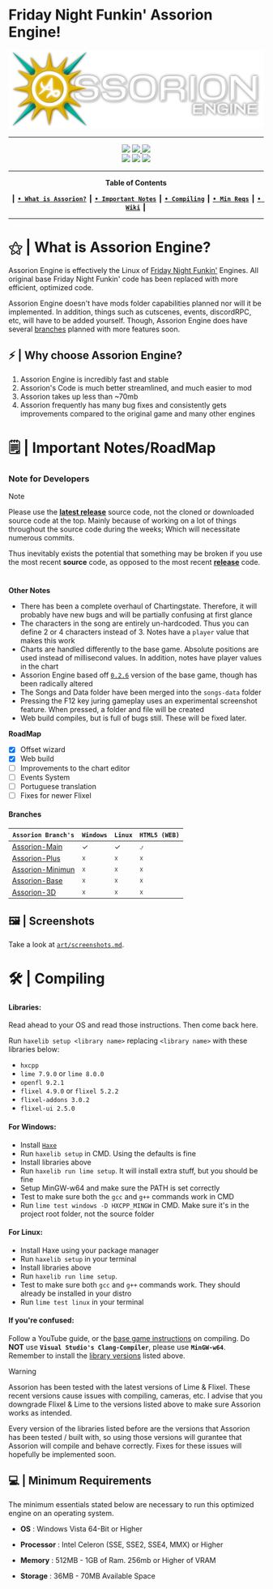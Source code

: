 # Friday Night Funkin' Assorion Engine!

![LOGO](assorion.png)

-------------------------------------------------------------
 <div align="center">
 <a href="#"><img src="https://img.shields.io/github/repo-size/Assorion/FNF-Assorion-Engine?style=for-the-badge&color=06b59c"/></a>
 <a href="https://github.com/Assorion/FNF-Assorion-Engine/graphs/commit-activity"><img src="https://img.shields.io/github/commit-activity/m/Assorion/FNF-Assorion-Engine?style=for-the-badge&color=06b59c"/</a> 
 <a href="https://github.com/Assorion/FNF-Assorion-Engine/releases"><img src="https://img.shields.io/github/v/release/Assorion/FNF-Assorion-Engine?style=for-the-badge&color=06b59c"/></a>
 </div>
 <div align="center">
 <a href="https://github.com/Assorion/FNF-Assorion-Engine/releases"><img src="https://img.shields.io/badge/Windows_Build-Released-blue?style=for-the-badge&color=e1b100"/></a>
 <a href="https://github.com/Assorion/FNF-Assorion-Engine/releases"><img src="https://img.shields.io/badge/Linux_Build-Released-blue?style=for-the-badge&color=e1b100"/></a>
 <a href="https://github.com/Assorion/FNF-Assorion-Engine/actions/workflows/HTML5.yml"><img src="https://img.shields.io/badge/Web_Build-Testing-blue?style=for-the-badge&color=e1b100"/></a>  
 </div>

-------------------------------------------------------------
<div align="center">
 
**Table of Contents**
</div>
<div align="center">
 
┃ [**`• What is Assorion?`**](#--what-is-assorion-engine) ┃ [**`• Important Notes`**](#%EF%B8%8F--important-notesroadmap) ┃ [**`• Compiling`**](#--compiling) ┃ [**`• Min Reqs`**](#--minimum-requirements) ┃ <a href="https://assorion.github.io/wiki/">**`• Wiki`**</a> ┃ 
</div>

-------------------------------------------------------------
 
# ⚝ | What is Assorion Engine?

Assorion Engine is effectively the Linux of <a href="https://ninja-muffin24.itch.io/funkin">Friday Night Funkin'</a> Engines. 
All original base Friday Night Funkin' code has been replaced with more efficient, optimized code. 

Assorion Engine doesn't have mods folder capabilities planned nor will it be implemented. 
In addition, things such as cutscenes, events, discordRPC, etc, will have to be added yourself. 
Though, Assorion Engine does have several <a href="https://github.com/Assorion/FNF-Assorion-Engine#branches">branches</a> planned with more features soon.

## ⚡ | Why choose Assorion Engine?

1. Assorion Engine is incredibly fast and stable
2. Assorion's Code is much better streamlined, and much easier to mod
3. Assorion takes up less than ~70mb
4. Assorion frequently has many bug fixes and consistently gets improvements compared to the original game and many other engines

# 🗒️ | Important Notes/RoadMap

### **Note for Developers**
> [!NOTE] 
> Please use the <a href="https://github.com/Assorion/FNF-Assorion-Engine/releases"><ins>**latest release**</ins></a> source code, not the cloned or downloaded source code at the top. Mainly because of working on a lot of things throughout the source code during the weeks; Which will necessitate numerous commits.
>
> Thus inevitably exists the potential that something may be broken if you use the most recent **source** code, as opposed to the most recent <a href="https://github.com/Assorion/FNF-Assorion-Engine/releases"><ins>**release**</ins></a> code.

#
  **Other Notes**   
-	There has been a complete overhaul of Chartingstate. Therefore, it will probably have new bugs and will be partially confusing at first glance
-	The characters in the song are entirely un-hardcoded. Thus you can define 2 or 4 characters instead of 3. Notes have a `player` value that makes this work
-	Charts are handled differently to the base game. Absolute positions are used instead of millisecond values. In addition, notes have player values in the chart
-	Assorion Engine based off <a href="https://github.com/FunkinCrew/Funkin/releases/tag/v0.2.6">`0.2.6`</a> version of the base game, though has been radically altered
-	The Songs and Data folder have been merged into the `songs-data` folder
- Pressing the F12 key juring gameplay uses an experimental screenshot feature. When pressed, a folder and file will be created
- Web build compiles, but is full of bugs still. These will be fixed later.
  
 **RoadMap**
* [x]	Offset wizard
* [X]	Web build
* [ ]	Improvements to the chart editor
* [ ]	Events System
* [ ]	Portuguese translation
* [ ]	Fixes for newer Flixel

#### **Branches**
| `Assorion Branch's`                                | `Windows` | `Linux` | `HTML5 (WEB)`     |
|--------------------------------------------------|---------|-------|-----------------|
| <a href="#">Assorion-Main</a>                                    | ✓       | ✓     | ⍻              |
| <a href="#">Assorion-Plus</a>                                    | ☓       | ☓     | ☓              |
| <a href="#">Assorion-Minimun</a>                                 | ☓       | ☓     | ☓              |
| <a href="#">Assorion-Base</a>                                    | ☓       | ☓     | ☓              |
| <a href="#">Assorion-3D</a>                                      | ☓       | ☓     | ☓              |

## 🖼️ | Screenshots

Take a look at <a href="https://github.com/Assorion/FNF-Assorion-Engine/blob/main/art/screenshots.md">`art/screenshots.md`</a>. 

# 🛠 | Compiling

#### **Libraries:**  
Read ahead to your OS and read those instructions. Then come back here.

Run `haxelib setup <library name>` replacing `<library name>` with these libraries below:
- `hxcpp`
- `lime 7.9.0` or `lime 8.0.0`
- `openfl 9.2.1`
- `flixel 4.9.0` or `flixel 5.2.2`
- `flixel-addons 3.0.2`
- `flixel-ui 2.5.0`

#### **For Windows:**
- Install <a href="https://haxe.org/">`Haxe`</a>
- Run `haxelib setup` in CMD. Using the defaults is fine
- Install libraries above
- Run `haxelib run lime setup`. It will install extra stuff, but you should be fine
- Setup MinGW-w64 and make sure the PATH is set correctly
- Test to make sure both the `gcc` and `g++` commands work in CMD
- Run `lime test windows -D HXCPP_MINGW` in CMD. Make sure it's in the project root folder, not the source folder

#### **For Linux:**
- Install Haxe using your package manager
- Run `haxelib setup` in your terminal
- Install libraries above
- Run `haxelib run lime setup`.
- Test to make sure both `gcc` and `g++` commands work. They should already be installed in your distro
- Run `lime test linux` in your terminal

#### **If you're confused:**  
Follow a YouTube guide, or the <a href="https://github.com/FunkinCrew/Funkin#build-instructions">base game instructions</a> on compiling. Do **NOT** use **`Visual Studio's Clang-Compiler`**, please use **`MinGW-w64`**.  
Remember to install the [library versions](#libraries) listed above.

> [!WARNING] 
> Assorion has been tested with the latest versions of Lime & Flixel. These recent versions cause issues with compiling, cameras, etc. I advise that you downgrade Flixel & Lime to the versions listed above to make sure Assorion works as intended.
>
> 
> Every version of the libraries listed before are the versions that Assorion has been tested / built with, so using those versions will gurantee that Assorion will compile and behave correctly. Fixes for these issues will hopefully be implemented soon.

## 💻 | Minimum Requirements

The minimum essentials stated below are necessary to run this optimized engine on an operating system.  
- **OS** <font> </font><span> </span><b> </b><a> </a><font> </font><span> </span><b> </b><a> </a>
  : <font> </font><span> </span><b> </b><a> </a><font> </font><span> </span><b> </b><a> </a>
  Windows <font></font><span></span><b></b><a></a><font></font><span></span><b></b><a></a>
  Vista <font></font><span></span><b></b><a></a><font></font><span></span><b></b><a></a>
  64-Bit <font></font><span></span><b></b><a></a><font></font><span></span><b></b><a></a>
  or <font></font><span></span><b></b><a></a><font></font><span></span><b></b><a></a>
  Higher  <font></font><span></span><b></b><a></a><font></font><span></span><b></b><a></a>
    
<font> </font><span> </span><b> </b><a> </a><font> </font><span> </span><b> </b><a> </a>
<font> </font><span> </span><b> </b><a> </a><font> </font><span> </span><b> </b><a> </a>
<font> </font><span> </span><b> </b><a> </a><font> </font><span> </span><b> </b><a> </a>
<font> </font><span> </span><b> </b><a> </a><font> </font><span> </span><b> </b><a> </a>  
- **Processor** <font> </font><span> </span><b> </b><a> </a><font> </font><span> </span><b> </b><a> </a>
  : <font> </font><span> </span><b> </b><a> </a><font> </font><span> </span><b> </b><a> </a>
  Intel <font> </font><span> </span><b> </b><a> </a><font> </font><span> </span><b> </b><a> </a>
  Celeron <font> </font><span> </span><b> </b><a> </a><font> </font><span> </span><b> </b><a> </a>
  (SSE, <font> </font><span> </span><b> </b><a> </a><font> </font><span> </span><b> </b><a> </a>
  SSE2, <font> </font><span> </span><b> </b><a> </a><font> </font><span> </span><b> </b><a> </a>
  SSE4, <font> </font><span> </span><b> </b><a> </a><font> </font><span> </span><b> </b><a> </a>
  MMX) <font> </font><span> </span><b> </b><a> </a><font> </font><span> </span><b> </b><a> </a>
  or <font> </font><span> </span><b> </b><a> </a><font> </font><span> </span><b> </b><a> </a>
  Higher  <font> </font><span> </span><b> </b><a> </a><font> </font><span> </span><b> </b><a> </a>
    
<font> </font><span> </span><b> </b><a> </a><font> </font><span> </span><b> </b><a> </a>
<font> </font><span> </span><b> </b><a> </a><font> </font><span> </span><b> </b><a> </a>
<font> </font><span> </span><b> </b><a> </a><font> </font><span> </span><b> </b><a> </a>
<font> </font><span> </span><b> </b><a> </a><font> </font><span> </span><b> </b><a> </a>  
- **Memory** <font> </font><span> </span><b> </b><a> </a><font> </font><span> </span><b> </b><a> </a>
  : <font> </font><span> </span><b> </b><a> </a><font> </font><span> </span><b> </b><a> </a>
  512MB - <font> </font><span> </span><b> </b><a> </a><font> </font><span> </span><b> </b><a> </a>
  1GB <font> </font><span> </span><b> </b><a> </a><font> </font><span> </span><b> </b><a> </a>
  of <font> </font><span> </span><b> </b><a> </a><font> </font><span> </span><b> </b><a> </a>
  Ram. <font> </font><span> </span><b> </b><a> </a><font> </font><span> </span><b> </b><a> </a>
  256mb <font> </font><span> </span><b> </b><a> </a><font> </font><span> </span><b> </b><a> </a>
  or <font> </font><span> </span><b> </b><a> </a><font> </font><span> </span><b> </b><a> </a>
  Higher <font> </font><span> </span><b> </b><a> </a><font> </font><span> </span><b> </b><a> </a>
  of <font> </font><span> </span><b> </b><a> </a><font> </font><span> </span><b> </b><a> </a>
  VRAM  <font> </font><span> </span><b> </b><a> </a><font> </font><span> </span><b> </b><a> </a>
    
<font> </font><span> </span><b> </b><a> </a><font> </font><span> </span><b> </b><a> </a>
<font> </font><span> </span><b> </b><a> </a><font> </font><span> </span><b> </b><a> </a>
<font> </font><span> </span><b> </b><a> </a><font> </font><span> </span><b> </b><a> </a>
<font> </font><span> </span><b> </b><a> </a><font> </font><span> </span><b> </b><a> </a>  
- **Storage** <font> </font><span> </span><b> </b><a> </a><font> </font><span> </span><b> </b><a> </a>
  : <font> </font><span> </span><b> </b><a> </a><font> </font><span> </span><b> </b><a> </a>
  36MB - <font> </font><span> </span><b> </b><a> </a><font> </font><span> </span><b> </b><a> </a>
  70MB <font> </font><span> </span><b> </b><a> </a><font> </font><span> </span><b> </b><a> </a>
  Available <font> </font><span> </span><b> </b><a> </a><font> </font><span> </span><b> </b><a> </a>
  Space <font> </font><span> </span><b> </b><a> </a><font> </font><span> </span><b> </b><a> </a>
<font> </font><span> </span><b> </b><a> </a><font> </font><span> </span><b> </b><a> </a>
<font> </font><span> </span><b> </b><a> </a><font> </font><span> </span><b> </b><a> </a>
<font> </font><span> </span><b> </b><a> </a><font> </font><span> </span><b> </b><a> </a>
<font> </font><span> </span><b> </b><a> </a><font> </font><span> </span><b> </b><a> </a>
